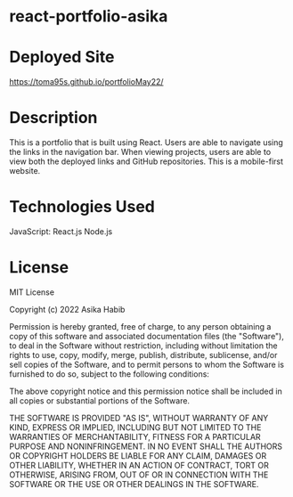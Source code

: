 # react-portfolio-asika

# Deployed Site

https://toma95s.github.io/portfolioMay22/

# Description

This is a portfolio that is built using React. Users are able to navigate using the links in the navigation bar. When viewing projects, users are able to view both the deployed links and GitHub repositories. This is a mobile-first website.

# Technologies Used

JavaScript:
React.js
Node.js

# License 

MIT License

Copyright (c) 2022 Asika Habib

Permission is hereby granted, free of charge, to any person obtaining a copy
of this software and associated documentation files (the "Software"), to deal
in the Software without restriction, including without limitation the rights
to use, copy, modify, merge, publish, distribute, sublicense, and/or sell
copies of the Software, and to permit persons to whom the Software is
furnished to do so, subject to the following conditions:

The above copyright notice and this permission notice shall be included in all
copies or substantial portions of the Software.

THE SOFTWARE IS PROVIDED "AS IS", WITHOUT WARRANTY OF ANY KIND, EXPRESS OR
IMPLIED, INCLUDING BUT NOT LIMITED TO THE WARRANTIES OF MERCHANTABILITY,
FITNESS FOR A PARTICULAR PURPOSE AND NONINFRINGEMENT. IN NO EVENT SHALL THE
AUTHORS OR COPYRIGHT HOLDERS BE LIABLE FOR ANY CLAIM, DAMAGES OR OTHER
LIABILITY, WHETHER IN AN ACTION OF CONTRACT, TORT OR OTHERWISE, ARISING FROM,
OUT OF OR IN CONNECTION WITH THE SOFTWARE OR THE USE OR OTHER DEALINGS IN THE
SOFTWARE.


